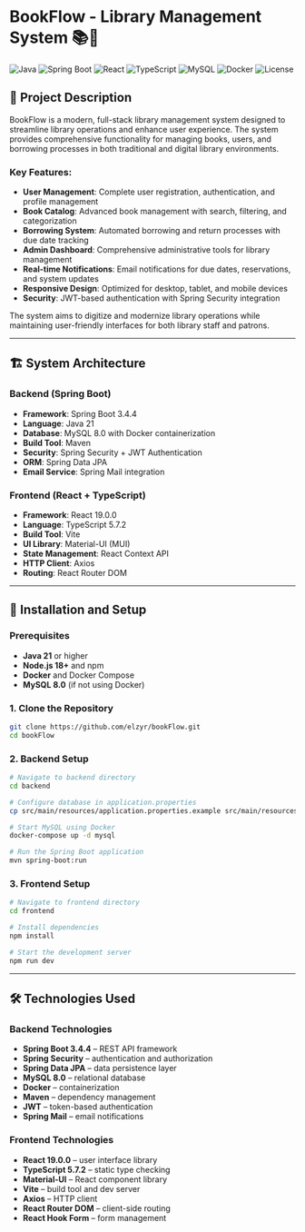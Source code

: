# BookFlow - Library Management System 📚🔄

![Java](https://img.shields.io/badge/Java-21-orange?logo=java&logoColor=white)
![Spring Boot](https://img.shields.io/badge/Spring%20Boot-3.4.4-green?logo=spring&logoColor=white)
![React](https://img.shields.io/badge/React-19.0.0-blue?logo=react&logoColor=white)
![TypeScript](https://img.shields.io/badge/TypeScript-5.7.2-blue?logo=typescript&logoColor=white)
![MySQL](https://img.shields.io/badge/MySQL-8.0-blue?logo=mysql&logoColor=white)
![Docker](https://img.shields.io/badge/Docker-Containerized-blue?logo=docker&logoColor=white)
![License](https://img.shields.io/badge/License-MIT-green)

## 📖 Project Description

BookFlow is a modern, full-stack library management system designed to streamline library operations and enhance user experience. The system provides comprehensive functionality for managing books, users, and borrowing processes in both traditional and digital library environments.

### Key Features:
- **User Management**: Complete user registration, authentication, and profile management
- **Book Catalog**: Advanced book management with search, filtering, and categorization
- **Borrowing System**: Automated borrowing and return processes with due date tracking
- **Admin Dashboard**: Comprehensive administrative tools for library management
- **Real-time Notifications**: Email notifications for due dates, reservations, and system updates
- **Responsive Design**: Optimized for desktop, tablet, and mobile devices
- **Security**: JWT-based authentication with Spring Security integration

The system aims to digitize and modernize library operations while maintaining user-friendly interfaces for both library staff and patrons.

---

## 🏗️ System Architecture

### Backend (Spring Boot)
- **Framework**: Spring Boot 3.4.4
- **Language**: Java 21
- **Database**: MySQL 8.0 with Docker containerization
- **Build Tool**: Maven
- **Security**: Spring Security + JWT Authentication
- **ORM**: Spring Data JPA
- **Email Service**: Spring Mail integration

### Frontend (React + TypeScript)
- **Framework**: React 19.0.0
- **Language**: TypeScript 5.7.2
- **Build Tool**: Vite
- **UI Library**: Material-UI (MUI)
- **State Management**: React Context API
- **HTTP Client**: Axios
- **Routing**: React Router DOM

---

## 🚀 Installation and Setup

### Prerequisites
- **Java 21** or higher
- **Node.js 18+** and npm
- **Docker** and Docker Compose
- **MySQL 8.0** (if not using Docker)

### 1. Clone the Repository
```bash
git clone https://github.com/elzyr/bookFlow.git
cd bookFlow
```

### 2. Backend Setup
```bash
# Navigate to backend directory
cd backend

# Configure database in application.properties
cp src/main/resources/application.properties.example src/main/resources/application.properties

# Start MySQL using Docker
docker-compose up -d mysql

# Run the Spring Boot application
mvn spring-boot:run
```

### 3. Frontend Setup
```bash
# Navigate to frontend directory
cd frontend

# Install dependencies
npm install

# Start the development server
npm run dev
```

---

## 🛠️ Technologies Used

### Backend Technologies
- **Spring Boot 3.4.4** – REST API framework
- **Spring Security** – authentication and authorization
- **Spring Data JPA** – data persistence layer
- **MySQL 8.0** – relational database
- **Docker** – containerization
- **Maven** – dependency management
- **JWT** – token-based authentication
- **Spring Mail** – email notifications

### Frontend Technologies
- **React 19.0.0** – user interface library
- **TypeScript 5.7.2** – static type checking
- **Material-UI** – React component library
- **Vite** – build tool and dev server
- **Axios** – HTTP client
- **React Router DOM** – client-side routing
- **React Hook Form** – form management
